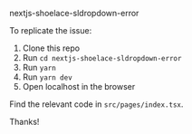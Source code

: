 nextjs-shoelace-sldropdown-error

To replicate the issue:

1. Clone this repo
2. Run `cd nextjs-shoelace-sldropdown-error`
3. Run `yarn`
4. Run `yarn dev`
5. Open localhost in the browser

Find the relevant code in `src/pages/index.tsx`.

Thanks!
